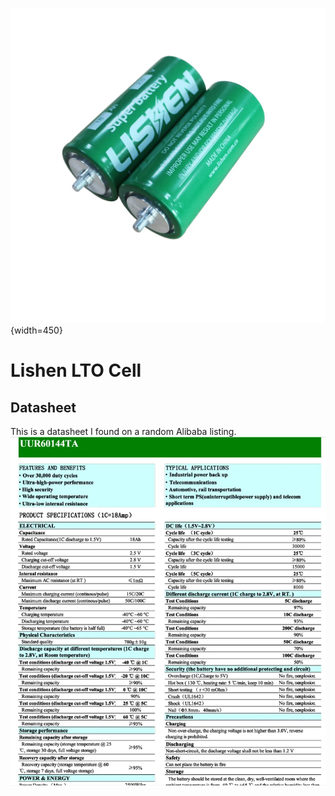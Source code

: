 ![Lishen Cells](./Lishen.png){width=450}

# Lishen LTO Cell

## Datasheet
This is a datasheet I found on a random Alibaba listing.
![Lishen Datasheet](./Datasheet.png)